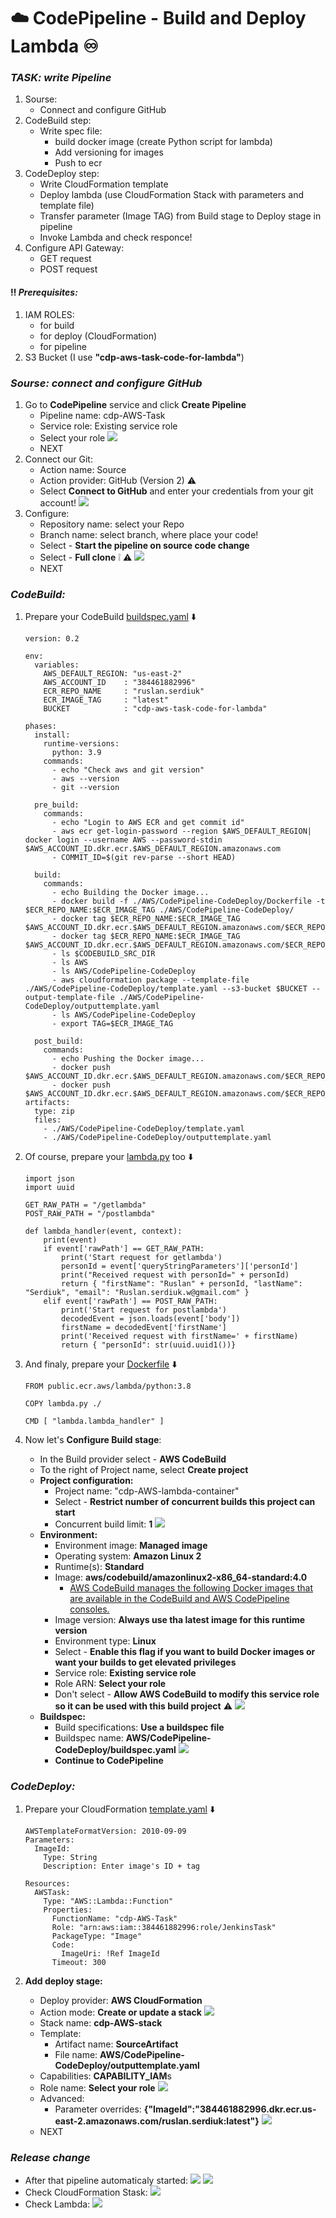 # :cloud: CodePipeline - Build and Deploy Lambda :infinity:

### _TASK: write Pipeline_
1. Sourse:
   - Connect and configure GitHub 
2. CodeBuild step:
   - Write spec file:
      - build docker image (create Python script for lambda)
      - Add versioning for images 
      - Push to ecr
3. CodeDeploy step:
   - Write CloudFormation template
   - Deploy lambda (use CloudFormation Stack  with parameters and template file)
   - Transfer parameter (Image TAG) from Build stage to Deploy stage in pipeline
   - Invoke Lambda and check responce!
4. Configure API Gateway:
   - GET request
   - POST request

#### :bangbang: _Prerequisites:_
1. IAM ROLES:
   - for build
   - for deploy (CloudFormation)
   - for pipeline
2. S3 Bucket (I use **"cdp-aws-task-code-for-lambda"**)




### _Sourse: connect and configure GitHub_
1. Go to **CodePipeline** service and click **Create Pipeline**
   - Pipeline name: cdp-AWS-Task
   - Service role: Existing service role
   - Select your role <img src ='img/create_pipeline.jpg'>
   - NEXT
2. Connect our Git:
   - Action name: Source
   - Action provider: GitHub (Version 2) :warning:
   - Select **Connect to GitHub** and enter your credentials from your git account! <img src ='img/connect_github.jpg'>
3. Configure:
   - Repository name: select your Repo
   - Branch name: select branch, where place your code!
   - Select - **Start the pipeline on source code change**
   - Select - **Full clone** :grey_exclamation: :warning: <img src ='img/configure_github.jpg'>
   - NEXT




### _CodeBuild:_
1. Prepare your CodeBuild [buildspec.yaml]() :arrow_down:
    ```
    version: 0.2
    
    env:
      variables:
        AWS_DEFAULT_REGION: "us-east-2"
        AWS_ACCOUNT_ID    : "384461882996"
        ECR_REPO_NAME     : "ruslan.serdiuk"
        ECR_IMAGE_TAG     : "latest"
        BUCKET            : "cdp-aws-task-code-for-lambda"
    
    phases:
      install:
        runtime-versions:
          python: 3.9
        commands:
          - echo "Check aws and git version"
          - aws --version
          - git --version
    
      pre_build:
        commands:
          - echo "Login to AWS ECR and get commit id"
          - aws ecr get-login-password --region $AWS_DEFAULT_REGION| docker login --username AWS --password-stdin $AWS_ACCOUNT_ID.dkr.ecr.$AWS_DEFAULT_REGION.amazonaws.com
          - COMMIT_ID=$(git rev-parse --short HEAD)
    
      build:
        commands:
          - echo Building the Docker image...
          - docker build -f ./AWS/CodePipeline-CodeDeploy/Dockerfile -t $ECR_REPO_NAME:$ECR_IMAGE_TAG ./AWS/CodePipeline-CodeDeploy/
          - docker tag $ECR_REPO_NAME:$ECR_IMAGE_TAG $AWS_ACCOUNT_ID.dkr.ecr.$AWS_DEFAULT_REGION.amazonaws.com/$ECR_REPO_NAME:$ECR_IMAGE_TAG
          - docker tag $ECR_REPO_NAME:$ECR_IMAGE_TAG $AWS_ACCOUNT_ID.dkr.ecr.$AWS_DEFAULT_REGION.amazonaws.com/$ECR_REPO_NAME:$COMMIT_ID
          - ls $CODEBUILD_SRC_DIR
          - ls AWS
          - ls AWS/CodePipeline-CodeDeploy
          - aws cloudformation package --template-file ./AWS/CodePipeline-CodeDeploy/template.yaml --s3-bucket $BUCKET --output-template-file ./AWS/CodePipeline-CodeDeploy/outputtemplate.yaml
          - ls AWS/CodePipeline-CodeDeploy
          - export TAG=$ECR_IMAGE_TAG
    
      post_build:
        commands:
          - echo Pushing the Docker image...
          - docker push $AWS_ACCOUNT_ID.dkr.ecr.$AWS_DEFAULT_REGION.amazonaws.com/$ECR_REPO_NAME:$ECR_IMAGE_TAG
          - docker push $AWS_ACCOUNT_ID.dkr.ecr.$AWS_DEFAULT_REGION.amazonaws.com/$ECR_REPO_NAME:$COMMIT_ID
    artifacts:
      type: zip
      files:
        - ./AWS/CodePipeline-CodeDeploy/template.yaml
        - ./AWS/CodePipeline-CodeDeploy/outputtemplate.yaml
    ```

2. Of course, prepare your [lambda.py]() too :arrow_down:
    ```
    import json
    import uuid
    
    GET_RAW_PATH = "/getlambda"
    POST_RAW_PATH = "/postlambda"
    
    def lambda_handler(event, context):
        print(event)
        if event['rawPath'] == GET_RAW_PATH:
            print('Start request for getlambda')
            personId = event['queryStringParameters']['personId']
            print("Received request with personId=" + personId)
            return { "firstName": "Ruslan" + personId, "lastName": "Serdiuk", "email": "Ruslan.serdiuk.w@gmail.com" }
        elif event['rawPath'] == POST_RAW_PATH:
            print('Start request for postlambda')
            decodedEvent = json.loads(event['body'])
            firstName = decodedEvent['firstName']
            print('Received request with firstName=' + firstName)
            return { "personId": str(uuid.uuid1())}
    ```

3. And finaly, prepare your [Dockerfile]() :arrow_down:
    ```
    FROM public.ecr.aws/lambda/python:3.8
    
    COPY lambda.py ./
    
    CMD [ "lambda.lambda_handler" ]
    ```

5. Now let's **Configure Build stage**:
   - In the Build provider select - **AWS CodeBuild**
   - To the right of Project name, select **Create project**
   - **Project configuration:** 
     - Project name: "cdp-AWS-lambda-container"
     - Select - **Restrict number of concurrent builds this project can start**
     - Concurrent build limit: **1** <img src ='img/Create_build_1.jpg'>
   - **Environment:**
     - Environment image: **Managed image**
     - Operating system: **Amazon Linux 2**
     - Runtime(s): **Standard**
     - Image: **aws/codebuild/amazonlinux2-x86_64-standard:4.0** 
       - [AWS CodeBuild manages the following Docker images that are available in the CodeBuild and AWS CodePipeline consoles.](https://docs.aws.amazon.com/codebuild/latest/userguide/build-env-ref-available.html)
     - Image version: **Always use tha latest image for this runtime version**
     - Environment type: **Linux**
     - Select - **Enable this flag if you want to build Docker images or want your builds to get elevated privileges**
     - Service role: **Existing service role**
     - Role ARN: **Select your role**
     - Don't select - **Allow AWS CodeBuild to modify this service role so it can be used with this build project** :warning: <img src ='img/Create_build_2.jpg'>
   - **Buildspec:**
     - Build specifications: **Use a buildspec file**
     - Buildspec name: **AWS/CodePipeline-CodeDeploy/buildspec.yaml** <img src ='img/Create_build_3.jpg'>
     - **Continue to CodePipeline** 



    
### _CodeDeploy:_
1. Prepare your CloudFormation [template.yaml]() :arrow_down:
    ```
    AWSTemplateFormatVersion: 2010-09-09
    Parameters:
      ImageId:
        Type: String
        Description: Enter image's ID + tag
    
    Resources:
      AWSTask:
        Type: "AWS::Lambda::Function"
        Properties:
          FunctionName: "cdp-AWS-Task"
          Role: "arn:aws:iam::384461882996:role/JenkinsTask"
          PackageType: "Image"
          Code: 
            ImageUri: !Ref ImageId
          Timeout: 300
    ```

2. **Add deploy stage:**
   - Deploy provider: **AWS CloudFormation**
   - Action mode: **Create or update a stack** <img src ='img/Create_deploy_1.jpg'>
   - Stack name: **cdp-AWS-stack**
   - Template:
     - Artifact name: **SourceArtifact**
     - File name: **AWS/CodePipeline-CodeDeploy/outputtemplate.yaml**
   - Capabilities: **CAPABILITY_IAM**s
   - Role name: **Select your role** <img src ='img/Create_deploy_2.jpg'>
   - Advanced: 
     - Parameter overrides: **{"ImageId":"384461882996.dkr.ecr.us-east-2.amazonaws.com/ruslan.serdiuk:latest"}** <img src ='img/Create_deploy_3.jpg'>
   - NEXT




### _Release change_
 - After that pipeline automaticaly started: <img src ='img/Release_change.jpg'> <img src ='img/Release_change_2.jpg'>
 - Check CloudFormation Stask: <img src ='img/check_cloudformation_stack.jpg'>
 - Check Lambda: <img src ='img/check_lambda.jpg'>



